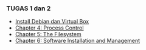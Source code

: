 ### TUGAS 1 dan 2

- [Install Debian dan Virtual Box](instalisasi-debian-dan-virtual-box/README.md)
- [Chapter 4: Process Control]()
- [Chapter 5: The Filesystem]()
- [Chapter 6: Software Installation and Management](chapter-6-Software-Installation-and-Management/README.md)